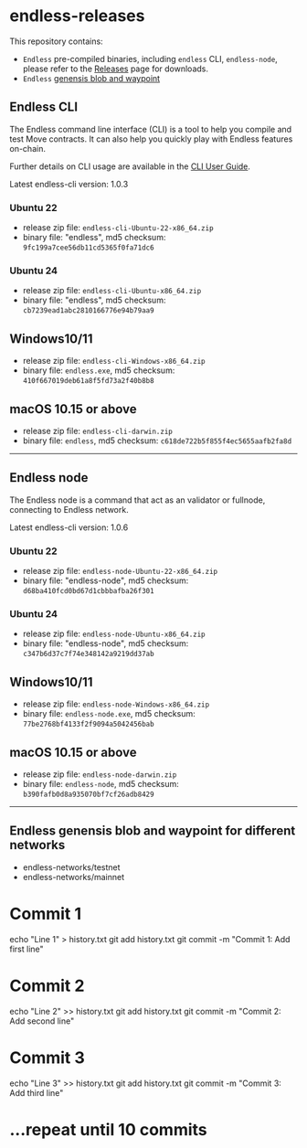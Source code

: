 # endless-releases

This repository contains:
- `Endless` pre-compiled binaries, including `endless` CLI, `endless-node`, please refer to the [Releases](https://github.com/endless-labs/endless-release/releases) page for downloads.
- `Endless` [genensis blob and waypoint](#endless-genensis-blob-and-waypoint-for-different-networks)

## Endless CLI
The Endless command line interface (CLI) is a tool to help you compile and test Move contracts. It can also help you quickly play with Endless features on-chain.

Further details on CLI usage are available in the [CLI User Guide](https://docs.endless.link/endless/devbuild/build/endless-cli).

Latest endless-cli version: 1.0.3

### Ubuntu 22
- release zip file: `endless-cli-Ubuntu-22-x86_64.zip`
- binary file: "endless", md5 checksum: `9fc199a7cee56db11cd5365f0fa71dc6`

### Ubuntu 24
- release zip file: `endless-cli-Ubuntu-x86_64.zip`
- binary file: "endless", md5 checksum: `cb7239ead1abc2810166776e94b79aa9`

## Windows10/11
- release zip file: `endless-cli-Windows-x86_64.zip`
- binary file: `endless.exe`, md5 checksum: `410f667019deb61a8f5fd73a2f40b8b8`

## macOS 10.15 or above
- release zip file: `endless-cli-darwin.zip`
- binary file: `endless`, md5 checksum: `c618de722b5f855f4ec5655aafb2fa8d`

---

## Endless node
The Endless node is a command that act as an validator or fullnode, connecting to Endless network.

Latest endless-cli version: 1.0.6

### Ubuntu 22
- release zip file: `endless-node-Ubuntu-22-x86_64.zip`
- binary file: "endless-node", md5 checksum: `d68ba410fcd0bd67d1cbbbafba26f301`

### Ubuntu 24
- release zip file: `endless-node-Ubuntu-x86_64.zip`
- binary file: "endless-node", md5 checksum: `c347b6d37c7f74e348142a9219dd37ab`

## Windows10/11
- release zip file: `endless-node-Windows-x86_64.zip`
- binary file: `endless-node.exe`, md5 checksum: `77be2768bf4133f2f9094a5042456bab`

## macOS 10.15 or above
- release zip file: `endless-node-darwin.zip`
- binary file: `endless-node`, md5 checksum: `b390fafb0d8a935070bf7cf26adb8429`

---


## Endless genensis blob and waypoint for different networks
- endless-networks/testnet
- endless-networks/mainnet
# Commit 1
echo "Line 1" > history.txt
git add history.txt
git commit -m "Commit 1: Add first line"

# Commit 2
echo "Line 2" >> history.txt
git add history.txt
git commit -m "Commit 2: Add second line"

# Commit 3
echo "Line 3" >> history.txt
git add history.txt
git commit -m "Commit 3: Add third line"

# ...repeat until 10 commits
